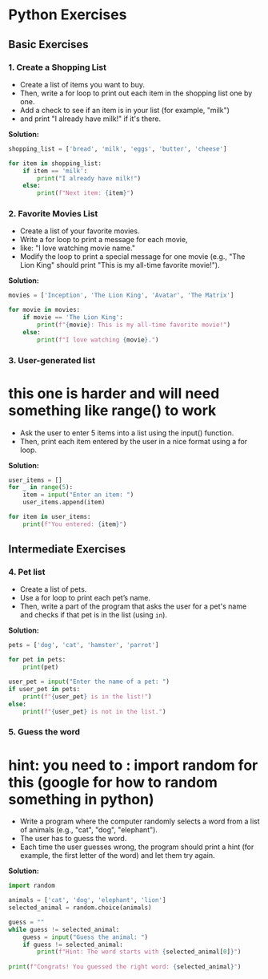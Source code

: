 # Python Exercises

## Basic Exercises

### 1. Create a Shopping List
- Create a list of items you want to buy. 
- Then, write a for loop to print out each item in the shopping list one by one. 
- Add a check to see if an item is in your list (for example, "milk") 
- and print "I already have milk!" if it's there.

**Solution:**
```python
shopping_list = ['bread', 'milk', 'eggs', 'butter', 'cheese']

for item in shopping_list:
    if item == 'milk':
        print("I already have milk!")
    else:
        print(f"Next item: {item}")
```

### 2. Favorite Movies List
- Create a list of your favorite movies. 
- Write a for loop to print a message for each movie, 
- like: "I love watching movie name." 
- Modify the loop to print a special message for one movie (e.g., "The Lion King" should print "This is my all-time favorite movie!").

**Solution:**
```python
movies = ['Inception', 'The Lion King', 'Avatar', 'The Matrix']

for movie in movies:
    if movie == 'The Lion King':
        print(f"{movie}: This is my all-time favorite movie!")
    else:
        print(f"I love watching {movie}.")
```

### 3. User-generated list

# this one is harder and will need something like range() to work

- Ask the user to enter 5 items into a list using the input() function. 
- Then, print each item entered by the user in a nice format using a for loop.

**Solution:**
```python
user_items = []
for _ in range(5):
    item = input("Enter an item: ")
    user_items.append(item)

for item in user_items:
    print(f"You entered: {item}")
```

## Intermediate Exercises

### 4. Pet list

- Create a list of pets. 
- Use a for loop to print each pet’s name. 
- Then, write a part of the program that asks the user for a pet's name and checks if that pet is in the list (using `in`).

**Solution:**
```python
pets = ['dog', 'cat', 'hamster', 'parrot']

for pet in pets:
    print(pet)

user_pet = input("Enter the name of a pet: ")
if user_pet in pets:
    print(f"{user_pet} is in the list!")
else:
    print(f"{user_pet} is not in the list.")
```


### 5. Guess the word

# hint: you need to :  import random   for this  (google for how to random something in python)

- Write a program where the computer randomly selects a word from a list of animals (e.g., "cat", "dog", "elephant"). 
- The user has to guess the word. 
- Each time the user guesses wrong, the program should print a hint (for example, the first letter of the word) and let them try again.

**Solution:**
```python
import random

animals = ['cat', 'dog', 'elephant', 'lion']
selected_animal = random.choice(animals)

guess = ""
while guess != selected_animal:
    guess = input("Guess the animal: ")
    if guess != selected_animal:
        print(f"Hint: The word starts with {selected_animal[0]}")
    
print(f"Congrats! You guessed the right word: {selected_animal}")
```